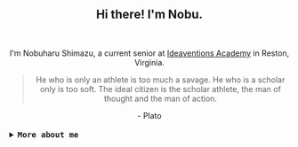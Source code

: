 <div align="center"> 
    <h2>Hi there! I'm Nobu.</h2> 
    <br>
    <p>I'm Nobuharu Shimazu, a current senior at <a href="https://www.ideaventionsacademy.org/">Ideaventions Academy</a> in Reston, Virginia.</p>
    <blockquote>
        He who is only an athlete is too much a savage. He who is a scholar only is too soft. The ideal citizen is the scholar athlete, the man of thought and the man of action.
    </blockquote>
    - Plato
</div>

<br>

<details>
<summary><samp><b>More about me</b></samp></summary>

**Languages I am proficient in**:
 - Japanese (native)
 - Vietnamese
 - English

**Languages I'm learning**:
 - Dutch

**Musical instruments I play**:
 - Piano

**Instruments I want to learn how to play**:
 - Bass
 - Drum

<br><b>My Skills</b>:
<br>[![My Skills](https://skillicons.dev/icons?i=rust,python,cpp,c,flutter,qt,django,ros,tauri,solidjs,angular,tailwind&perline=6)](https://skillicons.dev)

[![Top Langs](https://github-readme-stats.vercel.app/api/top-langs/?username=bichanna&langs_count=10&layout=compact)](https://github.com/anuraghazra/github-readme-stats)

<details>
<summary><samp><b>Even more about me</b></samp></summary>

```python
favorite = {
    "programming languages": None,
    "sports": [
        "Tennis",
        "Volleyball",
        "Table tennis",
    ],
    "players": [
        "Antoine Brizard",   # Volleyball
        "Masahiro Sekita",   # Volleyball
        "Kentaro Takahashi", # Volleyball
        "Ichiro Suzuki",     # Baseball
        "Matt Le Tissier",   # Soccer
        "Thomas Müller",     # Soccer
        "Dennis Bergkamp",   # Soccer
    ],
    "books": [
        "Moribito: Guardian of the Spirit　(精霊の守り人)",
        "The Dancing Girl　(舞姫)",
        "Shuna's Journey　（シュナの旅）"
        "From the New World",
    ],
    "snacks & sweets": [
        "Senbei",           # Soy sauce 
        "Black bean mochi", # Lots of beans
        "Zenzai",           # preferably a bit watery
        "Mille crêpe",      # More whipped cream
        "Egg custard bun",  # As much custard as possible
        "Chè đậu ván",      # Less sweet to taste more of the beans
        "Baklava",          # Pistachio ones
        "Strudel",          # With crème fraîche on top
    ],
    "composers": [
        "Johann S. Bach",   # Soothes my mind
        "Ayase",            # Emotive verses
        "Joe Hisaishi",     # Sets my mood for the day
    ],
    "scales": ["B-flat major", "F-sharp minor"],
    "colors": ["Black", "White", "Pink", "Orange"]
}
```


<!--
"J-pop idols": [
        "Buono!",           # Cutest!
        "The Checkers",     # Weird hair of Fumiya Fujii
        "Akina Nakamori",   # Best overall in the 80s
        "Chisato Moritaka", # Best style in the 80s && 90s
    ]

"K-pop idols": {
        "IVE": "Leeseo",
        "Momoland": "Nancy",
        "Twice": "Sana",
        "BTS": "Jungkook",
        "ILLIT": "Moka", 
        "Le Sserafim": "Kazuha",
        "NewJeans": "Haerin"
    }
-->


<!-- <a href="https://github.com/bichanna/github-stats#gh-dark-mode-only">
<img src="https://github.com/bichanna/github-stats/blob/master/generated/overview.svg#gh-dark-mode-only" />
<img src="https://github.com/bichanna/github-stats/blob/master/generated/languages.svg#gh-dark-mode-only" />
</a> -->
</details>
</details>
